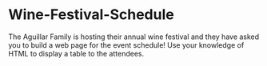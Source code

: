 # Wine-Festival-Schedule

The Aguillar Family is hosting their annual wine festival and they have asked you to build a web page for the event schedule! Use your knowledge of HTML to display a table to the attendees.
